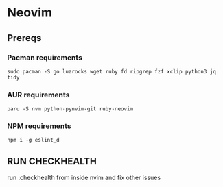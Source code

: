 # Neovim

## Prereqs

### Pacman requirements
```
sudo pacman -S go luarocks wget ruby fd ripgrep fzf xclip python3 jq tidy
```

### AUR requirements

```
paru -S nvm python-pynvim-git ruby-neovim
```

### NPM requirements
```
npm i -g eslint_d
```

## RUN CHECKHEALTH
run :checkhealth from inside nvim and fix other issues
